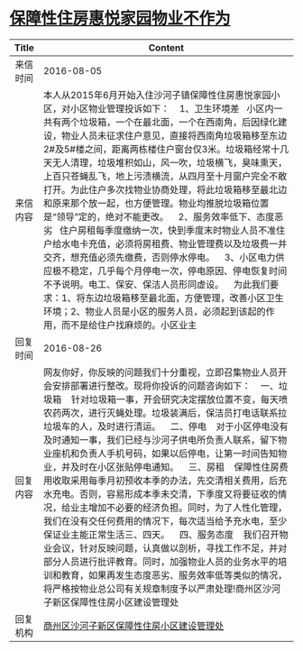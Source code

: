 # [保障性住房惠悦家园物业不作为](http://www.shangluo.gov.cn/zmhd/ldxxxx.jsp?urltype=leadermail.LeaderMailContentUrl&wbtreeid=1112&leadermailid=3762)

| Title |                                                                                                                                                                                                                                                      Content                                                                                                                                                                                                                                                       |
|:-----:|--------------------------------------------------------------------------------------------------------------------------------------------------------------------------------------------------------------------------------------------------------------------------------------------------------------------------------------------------------------------------------------------------------------------------------------------------------------------------------------------------------------------|
| 来信时间  | 2016-08-05                                                                                                                                                                                                                                                                                                                                                                                                                                                                                                         |
| 来信内容  | 本人从2015年6月开始入住沙河子镇保障性住房惠悦家园小区，对小区物业管理投诉如下：    1、卫生环境差   小区内一共有两个垃圾箱，一个在最北面，一个在西南角，后因绿化建设，物业人员未征求住户意见，直接将西南角垃圾箱移至东边2#及5#楼之间，距离两栋楼住户窗台仅3米。垃圾箱经常十几天无人清理，垃圾堆积如山，风一吹，垃圾横飞，臭味熏天，上百只苍蝇乱飞，地上污渍横流，从四月至十月窗户完全不敢打开。为此住户多次找物业协商处理，将此垃圾箱移至最北边和原来那个放一起，也方便管理。物业均推脱垃圾箱位置是“领导”定的，绝对不能更改。    2、服务效率低下、态度恶劣   住户房租每季度缴纳一次，快到季度末时物业人员不准住户给水电卡充值，必须将房租费、物业管理费以及垃圾费一并交齐，想充值必须先缴费，否则停水停电。    3、小区电力供应极不稳定，几乎每个月停电一次，停电原因、停电恢复时间不予说明。电工、保安、保洁人员形同虚设。    为此我们要求：1、将东边垃圾箱移至最北面，方便管理，改善小区卫生环境；2、物业人员是小区的服务人员，必须起到该起的作用，而不是给住户找麻烦的。小区业主       |
| 回复时间  | 2016-08-26                                                                                                                                                                                                                                                                                                                                                                                                                                                                                                         |
| 回复内容  | 网友你好，你反映的问题我们十分重视，立即召集物业人员开会安排部署进行整改。现将你投诉的问题咨询如下：    一、垃圾箱    针对垃圾箱一事，开会研究决定摆放位置不变，每天喷农药两次，进行灭蝇处理。垃圾装满后，保洁员打电话联系拉垃圾车的人，及时进行清运。    二、停电    对于小区停电没有及时通知一事，我们已经与沙河子供电所负责人联系，留下物业座机和负责人手机号码，如果以后停电，让第一时间告知物业，并及时在小区张贴停电通知。    三、房租    保障性住房费用收取采用每季月初预收本季的办法，先交清相关费用，后充水充电。否则，容易形成本季未交清，下季度又将要征收的情况，给业主增加不必要的经济负担。同时，为了人性化管理，我们在没有交任何费用的情况下，每次适当给予充水电，至少保证业主能正常生活三、四天。    四、服务态度    我们召开物业会议，针对反映问题，认真做以剖析，寻找工作不足，并对部分人员进行批评教育。同时，加强物业人员的业务水平的培训和教育，如果再发生态度恶劣、服务效率低等类似的情况，将严格按物业总公司有关规章制度予以严肃处理!商州区沙河子新区保障性住房小区建设管理处 |
| 回复机构  | [商州区沙河子新区保障性住房小区建设管理处](../../category/agencies/商州区沙河子新区保障性住房小区建设管理处.md)                                                                                                                                                                                                                                                                                                                                                                                                                                            |